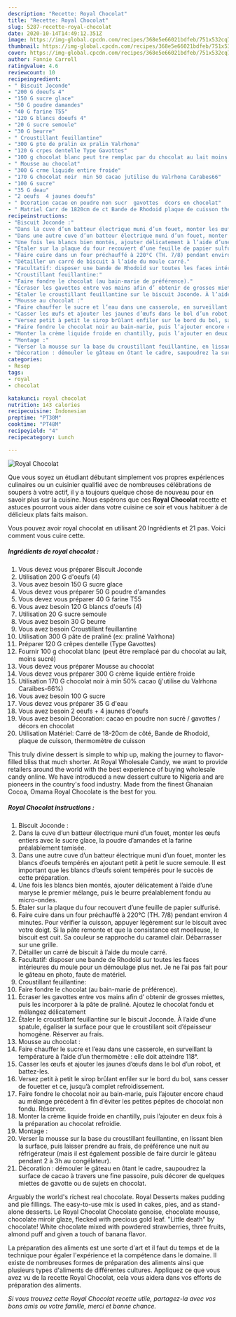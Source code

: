 ```yaml
---
description: "Recette: Royal Chocolat"
title: "Recette: Royal Chocolat"
slug: 5287-recette-royal-chocolat
date: 2020-10-14T14:49:12.351Z
image: https://img-global.cpcdn.com/recipes/368e5e66021bdfeb/751x532cq70/royal-chocolat-photo-principale-de-la-recette.jpg
thumbnail: https://img-global.cpcdn.com/recipes/368e5e66021bdfeb/751x532cq70/royal-chocolat-photo-principale-de-la-recette.jpg
cover: https://img-global.cpcdn.com/recipes/368e5e66021bdfeb/751x532cq70/royal-chocolat-photo-principale-de-la-recette.jpg
author: Fannie Carroll
ratingvalue: 4.6
reviewcount: 10
recipeingredient:
- " Biscuit Joconde"
- "200 G doeufs 4"
- "150 G sucre glace"
- "50 G poudre damandes"
- "40 G farine T55"
- "120 G blancs doeufs 4"
- "20 G sucre semoule"
- "30 G beurre"
- " Croustillant feuillantine"
- "300 G pte de pralin ex pralin Valrhona"
- "120 G crpes dentelle Type Gavottes"
- "100 g chocolat blanc peut tre remplac par du chocolat au lait moins sucr"
- " Mousse au chocolat"
- "300 G crme liquide entire froide"
- "170 G chocolat noir  min 50 cacao jutilise du Valrhona Carabes66"
- "100 G sucre"
- "35 G deau"
- "2 oeufs  4 jaunes doeufs"
- " Dcoration cacao en poudre non sucr  gavottes  dcors en chocolat"
- " Matriel Carr de 1820cm de ct Bande de Rhodoid plaque de cuisson thermomtre de cuisson"
recipeinstructions:
- "Biscuit Joconde :"
- "Dans la cuve d’un batteur électrique muni d’un fouet, monter les œufs entiers avec le sucre glace, la poudre d’amandes et la farine préalablement tamisée."
- "Dans une autre cuve d’un batteur électrique muni d’un fouet, monter les blancs d’oeufs tempérés en ajoutant petit à petit le sucre semoule. Il est important que les blancs d’œufs soient tempérés pour le succès de cette préparation."
- "Une fois les blancs bien montés, ajouter délicatement à l’aide d’une maryse le premier mélange, puis le beurre préalablement fondu au micro-ondes."
- "Étaler sur la plaque du four recouvert d’une feuille de papier sulfurisé."
- "Faire cuire dans un four préchauffé à 220°C (TH. 7/8) pendant environ 4 minutes. Pour vérifier la cuisson, appuyer légèrement sur le biscuit avec votre doigt. Si la pâte remonte et que la consistance est moelleuse, le biscuit est cuit. Sa couleur se rapproche du caramel clair. Débarrasser sur une grille."
- "Détailler un carré de biscuit à l’aide du moule carré."
- "Facultatif: disposer une bande de Rhodoïd sur toutes les faces intérieures du moule pour un démoulage plus net. Je ne l’ai pas fait pour le gâteau en photo, faute de matériel."
- "Croustillant feuillantine:"
- "Faire fondre le chocolat (au bain-marie de préférence)."
- "Écraser les gavottes entre vos mains afin d’ obtenir de grosses miettes, puis les incorporer à la pâte de praliné. Ajoutez le chocolat fondu et mélangez délicatement"
- "Étaler le croustillant feuillantine sur le biscuit Joconde. À l’aide d’une spatule, égaliser la surface pour que le croustillant soit d’épaisseur homogène. Réserver au frais."
- "Mousse au chocolat :"
- "Faire chauffer le sucre et l’eau dans une casserole, en surveillant la température à l’aide d’un thermomètre : elle doit atteindre 118°."
- "Casser les œufs et ajouter les jaunes d’œufs dans le bol d’un robot, et battez-les."
- "Versez petit à petit le sirop brûlant enfiler sur le bord du bol, sans cesser de fouetter et ce, jusqu’à complet refroidissement."
- "Faire fondre le chocolat noir au bain-marie, puis l’ajouter encore chaud au mélange précédent à fin d’éviter les petites pépites de chocolat non fondu. Réserver."
- "Monter la crème liquide froide en chantilly, puis l’ajouter en deux fois à la préparation au chocolat refroidie."
- "Montage :"
- "Verser la mousse sur la base du croustillant feuillantine, en lissant bien la surface, puis laisser prendre au frais, de préférence une nuit au réfrigérateur (mais il est également possible de faire durcir le gâteau pendant 2 à 3h au congélateur)."
- "Décoration : démouler le gâteau en ôtant le cadre, saupoudrez la surface de cacao à travers une fine passoire, puis décorer de quelques miettes de gavotte ou de sujets en chocolat."
categories:
- Resep
tags:
- royal
- chocolat

katakunci: royal chocolat 
nutrition: 143 calories
recipecuisine: Indonesian
preptime: "PT30M"
cooktime: "PT48M"
recipeyield: "4"
recipecategory: Lunch

---
```



![Royal Chocolat](https://img-global.cpcdn.com/recipes/368e5e66021bdfeb/751x532cq70/royal-chocolat-photo-principale-de-la-recette.jpg)

Que vous soyez un étudiant débutant simplement vos propres expériences culinaires ou un cuisinier qualifié avec de nombreuses célébrations de soupers à votre actif, il y a toujours quelque chose de nouveau pour en savoir plus sur la cuisine. Nous espérons que ces <strong> Royal Chocolat </strong> recette et astuces pourront vous aider dans votre cuisine ce soir et vous habituer à de délicieux plats faits maison.

<!--inarticleads1-->

Vous pouvez avoir royal chocolat en utilisant 20 Ingrédients et 21 pas. Voici comment vous cuire cette.

##### Ingrédients de royal chocolat :

1. Vous devez vous préparer  Biscuit Joconde
1. Utilisation 200 G d&#39;oeufs (4)
1. Vous avez besoin 150 G sucre glace
1. Vous devez vous préparer 50 G poudre d&#39;amandes
1. Vous devez vous préparer 40 G farine T55
1. Vous avez besoin 120 G blancs d&#39;oeufs (4)
1. Utilisation 20 G sucre semoule
1. Vous avez besoin 30 G beurre
1. Vous avez besoin  Croustillant feuillantine
1. Utilisation 300 G pâte de praliné (ex: praliné Valrhona)
1. Préparer 120 G crêpes dentelle (Type Gavottes)
1. Fournir 100 g chocolat blanc (peut être remplacé par du chocolat au lait, moins sucré)
1. Vous devez vous préparer  Mousse au chocolat
1. Vous devez vous préparer 300 G crème liquide entière froide
1. Utilisation 170 G chocolat noir à min 50% cacao (j&#39;utilise du Valrhona Caraïbes-66%)
1. Vous avez besoin 100 G sucre
1. Vous devez vous préparer 35 G d&#39;eau
1. Vous avez besoin 2 oeufs + 4 jaunes d&#39;oeufs
1. Vous avez besoin  Décoration: cacao en poudre non sucré / gavottes / décors en chocolat
1. Utilisation  Matériel: Carré de 18-20cm de côté, Bande de Rhodoid, plaque de cuisson, thermomètre de cuisson


This truly divine dessert is simple to whip up, making the journey to flavor-filled bliss that much shorter. At Royal Wholesale Candy, we want to provide retailers around the world with the best experience of buying wholesale candy online. We have introduced a new dessert culture to Nigeria and are pioneers in the country&#39;s food industry. Made from the finest Ghanaian Cocoa, Omama Royal Chocolate is the best for you. 

<!--inarticleads2-->

##### Royal Chocolat instructions :

1. Biscuit Joconde :
1. Dans la cuve d’un batteur électrique muni d’un fouet, monter les œufs entiers avec le sucre glace, la poudre d’amandes et la farine préalablement tamisée.
1. Dans une autre cuve d’un batteur électrique muni d’un fouet, monter les blancs d’oeufs tempérés en ajoutant petit à petit le sucre semoule. Il est important que les blancs d’œufs soient tempérés pour le succès de cette préparation.
1. Une fois les blancs bien montés, ajouter délicatement à l’aide d’une maryse le premier mélange, puis le beurre préalablement fondu au micro-ondes.
1. Étaler sur la plaque du four recouvert d’une feuille de papier sulfurisé.
1. Faire cuire dans un four préchauffé à 220°C (TH. 7/8) pendant environ 4 minutes. Pour vérifier la cuisson, appuyer légèrement sur le biscuit avec votre doigt. Si la pâte remonte et que la consistance est moelleuse, le biscuit est cuit. Sa couleur se rapproche du caramel clair. Débarrasser sur une grille.
1. Détailler un carré de biscuit à l’aide du moule carré.
1. Facultatif: disposer une bande de Rhodoïd sur toutes les faces intérieures du moule pour un démoulage plus net. Je ne l’ai pas fait pour le gâteau en photo, faute de matériel.
1. Croustillant feuillantine:
1. Faire fondre le chocolat (au bain-marie de préférence).
1. Écraser les gavottes entre vos mains afin d’ obtenir de grosses miettes, puis les incorporer à la pâte de praliné. Ajoutez le chocolat fondu et mélangez délicatement
1. Étaler le croustillant feuillantine sur le biscuit Joconde. À l’aide d’une spatule, égaliser la surface pour que le croustillant soit d’épaisseur homogène. Réserver au frais.
1. Mousse au chocolat :
1. Faire chauffer le sucre et l’eau dans une casserole, en surveillant la température à l’aide d’un thermomètre : elle doit atteindre 118°.
1. Casser les œufs et ajouter les jaunes d’œufs dans le bol d’un robot, et battez-les.
1. Versez petit à petit le sirop brûlant enfiler sur le bord du bol, sans cesser de fouetter et ce, jusqu’à complet refroidissement.
1. Faire fondre le chocolat noir au bain-marie, puis l’ajouter encore chaud au mélange précédent à fin d’éviter les petites pépites de chocolat non fondu. Réserver.
1. Monter la crème liquide froide en chantilly, puis l’ajouter en deux fois à la préparation au chocolat refroidie.
1. Montage :
1. Verser la mousse sur la base du croustillant feuillantine, en lissant bien la surface, puis laisser prendre au frais, de préférence une nuit au réfrigérateur (mais il est également possible de faire durcir le gâteau pendant 2 à 3h au congélateur).
1. Décoration : démouler le gâteau en ôtant le cadre, saupoudrez la surface de cacao à travers une fine passoire, puis décorer de quelques miettes de gavotte ou de sujets en chocolat.


Arguably the world&#39;s richest real chocolate. Royal Desserts makes pudding and pie fillings. The easy-to-use mix is used in cakes, pies, and as stand-alone desserts. Le Royal Chocolat Chocolate genoise, chocolate mousse, chocolate miroir glaze, flecked with precious gold leaf. &#34;Little death&#34; by chocolate! White chocolate mixed with powdered strawberries, three fruits, almond puff and given a touch of banana flavor. 

<!--inarticleads1-->

<p>
La préparation des aliments est une sorte d'art et il faut du temps et de la technique pour égaler l'expérience et la compétence dans le domaine. Il existe de nombreuses formes de préparation des aliments ainsi que plusieurs types d'aliments de différentes cultures. Appliquez ce que vous avez vu de la recette Royal Chocolat, cela vous aidera dans vos efforts de préparation des aliments.
</p>

<p>
<i>Si vous trouvez cette Royal Chocolat recette utile, partagez-la avec vos bons amis ou votre famille, merci et bonne chance.</i>
</p>
